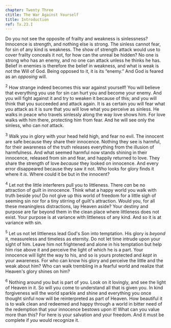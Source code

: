 ```yaml
---
chapter: Twenty Three
ctitle: The War Against Yourself
title: Introduction
ref: Tx.23.I
---
```


Do you not see the opposite of frailty and weakness is sinlessness?
Innocence is strength, and nothing else is strong. The sinless cannot
fear, for sin of any kind is weakness. The show of strength attack would
use to cover frailty conceals it not, for how can the unreal be hidden?
No one is strong who has an enemy, and no one can attack unless he
thinks he has. Belief in enemies is therefore the belief in weakness,
and what is weak is *not* the Will of God. Being opposed to it, it is
its “enemy.” And God is feared as an *opposing* will.

<sup>2</sup> How strange indeed becomes this war against yourself! You will believe
that everything you use for sin can hurt you and become your enemy. And
you will fight against it and try to weaken it because of this; and you
will think that you succeeded and attack again. It is as certain you
will fear what you attack as it is sure that you will love what you
perceive as sinless. He walks in peace who travels sinlessly along the
way love shows him. For love walks with him there, protecting him from
fear. And he will see only the sinless, who can *not* attack.

<sup>3</sup> Walk you in glory with your head held high, and fear no evil. The
innocent are safe because they share their innocence. Nothing they see
is harmful, for their awareness of the truth releases everything from
the illusion of harmfulness. And what seemed harmful now stands shining
in their innocence, released from sin and fear, and happily returned to
love. They share the strength of love *because* they looked on
innocence. And every error disappeared because they saw it not. Who
looks for glory finds it where it *is*. Where could it be but in the
innocent?

<sup>4</sup> Let not the little interferers pull you to littleness. There *can* be
no attraction of guilt in innocence. Think what a happy world you walk
with truth beside you! Do not give up this world of freedom for a little
sigh of seeming sin nor for a tiny stirring of guilt's attraction. Would
you, for all these meaningless distractions, lay Heaven aside? Your
destiny and purpose are far beyond them in the clean place where
littleness does not exist. Your purpose is at variance with littleness
of any kind. And so it is at variance with sin.

<sup>5</sup> Let us not let littleness lead God's Son into temptation. His glory is
*beyond* it, measureless and timeless as eternity. Do not let time
intrude upon your sight of him. Leave him not frightened and alone in
his temptation but help him rise above it and perceive the light of
which he is a part. Your innocence will light the way to his, and so is
yours protected and *kept* in your awareness. For who can know his glory
and perceive the little and the weak about him? Who can walk trembling
in a fearful world and realize that Heaven's glory shines on him?

<sup>6</sup> Nothing around you but is part of you. Look on it lovingly, and see
the light of Heaven in it. So will you come to understand all that is
given you. In kind forgiveness will the world sparkle and shine and
everything you once thought sinful now will be reinterpreted as part of
Heaven. How beautiful it is to walk clean and redeemed and happy through
a world in bitter need of the redemption that your innocence bestows
upon it! What can you value more than this? For here is your salvation
and your freedom. And it must be complete if *you* would recognize it.

